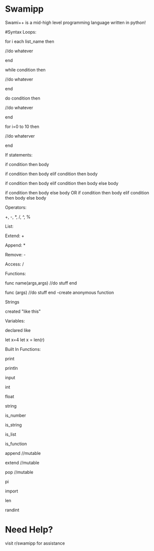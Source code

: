 # Swamipp
 Swami++ is a mid-high level programming language written in python!
 
 #Syntax
 Loops:
 
 for i each list_name then
 
 //do whatever
 
 end
 
 while condition then
 
//do whatever

end

do condition then

//do whatever

end

for i=0 to 10 then

//do whaterver

end

If statements:

if condition then body

if condition then body elif condition then body

if condition then body elif condition then body else body

if condition then body else body
OR
if condition then
body
elif condition then 
body
else
body

Operators:

+, -, *, /, ^, %

List:

Extend: +

Append: *

Remove: -

Access: /

Functions:

func name(args,args)
//do stuff
end

func (args)
//do stuff
end -create anonymous function

Strings

created "like this"

Variables:

declared like

let x=4
let x = len(r)

Built In Functions:

print

println

input

int

float

string

is_number

is_string

is_list

is_function

append //mutable

extend //mutable

pop //mutable

pi

import

len

randint

# Need Help?

visit r/swamipp for assistance
